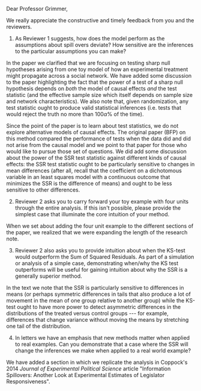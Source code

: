 
Dear Professor Grimmer,

We really appreciate the constructive and timely feedback from you and the reviewers. 

1) As Reviewer 1 suggests, how does the model perform as the assumptions
about spill overs deviate?  How sensitive are the inferences to the
particular assumptions you can make?

In the paper we clarified that we are focusing on testing sharp null
hypotheses arising from one toy model of how an experimental treatment might
propagate across a social network. We have added some discussion to the paper
highlighting the fact that the power of a test of a sharp null hypothesis
depends on *both* the model of causal effects *and* the test statistic (and
the effective sample size which itself depends on sample size and network
characteristics). We also note that, given randomization, any test statistic
ought to produce valid statistical inferences (i.e. tests that would reject
the truth no more than $100 \alpha \%$ of the time).

Since the point of the paper is to learn about test statistics,
we do not explore alternative models of causal effects. The original
paper (BFP) on this method compared the performance of tests when the data did
and did not arise from the causal model and we point to that paper for those
who would like to pursue those set of questions. We did add some discussion
about the power of the SSR test statistic against different kinds of causal
effects: the SSR test statistic ought to be particularly sensitive to changes
in mean differences (after all, recall that the coefficient on a dichotomous
variable in an least squares model with a continuous outcome that minimizes
the SSR is the difference of means) and ought to be less sensitive to other
differences.


2) Reviewer 2 asks you to carry forward your toy example with four units
through the entire analysis.  If this isn't possible, please provide the
simplest case that illuminate the core intuition of your method.

When we set about adding the four unit example to the different sections of the
paper, we realized that we were expanding the length of the research note. 


3) Reviewer 2 also asks you to provide intuition about when the KS-test
would outperform the Sum of Squared Residuals.  As part of a simulation or
analysis of a simple case, demonstrating when/why the KS test outperforms
will be useful for gaining intuition about why the SSR is a generally
superior method.

In the text we note that the SSR is particularly sensitive to differences in
means (or perhaps symmetric differences in tails that also produce a lot of
movement in the mean of one group relative to another group) while the KS-test
ought to have more power to detect asymmetric differences in the distributions
of the treated versus control groups --- for example, differences that change
variance without moving the means by stretching one tail of the distribution. 

4) In letters we have an emphasis that new methods matter when applied to
real examples.  Can you demonstrate that a case where the SSR will change
the inferences we make when applied to a real world example?

We have added a section in which we replicate the analysis in Coppock's 2014
*Journal of Experimental Political Science* article "Information Spillovers:
Another Look at Experimental Estimates of Legislator Responsiveness". 


